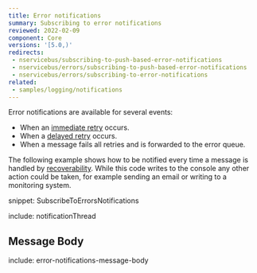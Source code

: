 ```yaml
---
title: Error notifications
summary: Subscribing to error notifications
reviewed: 2022-02-09
component: Core
versions: '[5.0,)'
redirects:
 - nservicebus/subscribing-to-push-based-error-notifications
 - nservicebus/errors/subscribing-to-push-based-error-notifications
 - nservicebus/errors/subscribing-to-error-notifications
related:
 - samples/logging/notifications
---
```


Error notifications are available for several events:

 * When an [immediate retry](/nservicebus/recoverability/#immediate-retries) occurs.
 * When a [delayed retry](/nservicebus/recoverability/#delayed-retries) occurs.
 * When a message fails all retries and is forwarded to the error queue.

The following example shows how to be notified every time a message is handled by [recoverability](/nservicebus/recoverability/). While this code writes to the console any other action could be taken, for example sending an email or writing to a monitoring system.

snippet: SubscribeToErrorsNotifications

include: notificationThread


## Message Body

include: error-notifications-message-body
